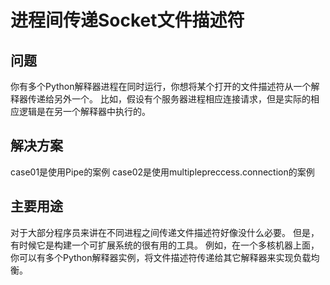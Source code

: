 # 进程间传递Socket文件描述符

## 问题
你有多个Python解释器进程在同时运行，你想将某个打开的文件描述符从一个解释器传递给另外一个。 比如，假设有个服务器进程相应连接请求，但是实际的相应逻辑是在另一个解释器中执行的。

## 解决方案
case01是使用Pipe的案例
case02是使用multiplepreccess.connection的案例

## 主要用途
对于大部分程序员来讲在不同进程之间传递文件描述符好像没什么必要。 但是，有时候它是构建一个可扩展系统的很有用的工具。
例如，在一个多核机器上面， 你可以有多个Python解释器实例，将文件描述符传递给其它解释器来实现负载均衡。
